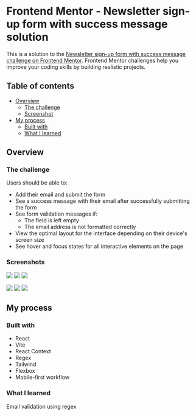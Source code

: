 # Frontend Mentor - Newsletter sign-up form with success message solution

This is a solution to the [Newsletter sign-up form with success message challenge on Frontend Mentor](https://www.frontendmentor.io/challenges/newsletter-signup-form-with-success-message-3FC1AZbNrv). Frontend Mentor challenges help you improve your coding skills by building realistic projects.

## Table of contents

- [Overview](#overview)
  - [The challenge](#the-challenge)
  - [Screenshot](#screenshot)
- [My process](#my-process)
  - [Built with](#built-with)
  - [What I learned](#what-i-learned)

## Overview

### The challenge

Users should be able to:

- Add their email and submit the form
- See a success message with their email after successfully submitting the form
- See form validation messages if:
  - The field is left empty
  - The email address is not formatted correctly
- View the optimal layout for the interface depending on their device's screen size
- See hover and focus states for all interactive elements on the page

### Screenshots

![](./screenshots/desktopcorrect.png)
![](./screenshots/desktopincorrect.png)
![](./screenshots/desktopthankyou.png)

![](./screenshots/mobilecorrect.png)
![](./screenshots/mobileincorrect.png)
![](./screenshots/mobilethankyou.png)

## My process

### Built with

- React
- Vite
- React Context
- Regex
- Tailwind
- Flexbox
- Mobile-first workflow

### What I learned

Email validation using regex
